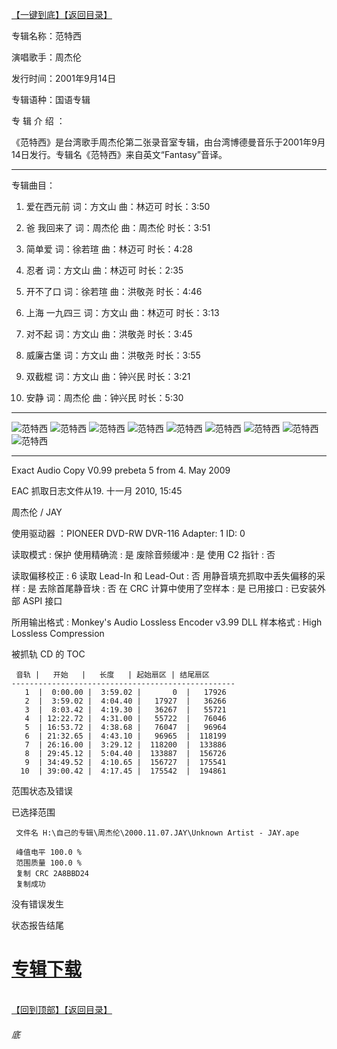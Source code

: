 [【一键到底】](#底)[【返回目录】](/README.md)

专辑名称：范特西

演唱歌手：周杰伦

发行时间：2001年9月14日

专辑语种：国语专辑

专 辑 介 绍 ：

《范特西》是台湾歌手周杰伦第二张录音室专辑，由台湾博德曼音乐于2001年9月14日发行。专辑名《范特西》来自英文“Fantasy”音译。

------------
专辑曲目：

1.	爱在西元前     词：方文山  曲：林迈可  时长：3:50

2.	爸 我回来了	词：周杰伦	曲：周杰伦	时长：3:51

3.	简单爱	词：徐若瑄	曲：林迈可	时长：4:28

4.	忍者	词：方文山	曲：林迈可	时长：2:35

5.	开不了口	  词：徐若瑄	曲：洪敬尧	时长：4:46

6.	上海 一九四三	词：方文山	曲：林迈可	时长：3:13

7.	对不起	词：方文山	曲：洪敬尧	时长：3:45

8.	威廉古堡	  词：方文山	曲：洪敬尧	时长：3:55

9.	双截棍	词：方文山	曲：钟兴民	时长：3:21

10.	安静	词：周杰伦	曲：钟兴民	时长：5:30

------------
![范特西]( https://www.nsaimg.com/2020/04/18/cb05bbcf340d1.jpg  "范特西的介绍")
![范特西]( https://www.nsaimg.com/2020/04/18/69cd7278b2ad6.jpg  "范特西的介绍")
![范特西]( https://www.nsaimg.com/2020/04/18/2e975c42377cc.jpg  "范特西的介绍")
![范特西]( https://www.nsaimg.com/2020/04/18/2fe0fe599b655.jpg  "范特西的介绍")
![范特西]( https://www.nsaimg.com/2020/04/18/36a19ecf30787.jpg  "范特西的介绍")
![范特西]( https://www.nsaimg.com/2020/04/18/c54a067fc9982.jpg  "范特西的介绍")
![范特西]( https://www.nsaimg.com/2020/04/18/bbe562cb7aa83.jpg  "范特西的介绍")
![范特西]( https://www.nsaimg.com/2020/04/18/0adb5830aeefe.jpg  "范特西的介绍")
![范特西]( https://www.nsaimg.com/2020/04/18/bbd1d57da6534.jpg  "范特西的介绍")

------------
Exact Audio Copy V0.99 prebeta 5 from 4. May 2009

EAC 抓取日志文件从19. 十一月 2010, 15:45

周杰伦 / JAY

使用驱动器  ：PIONEER DVD-RW  DVR-116   Adapter: 1  ID: 0

读取模式     : 保护
使用精确流   : 是
废除音频缓冲 : 是
使用 C2 指针 : 否

读取偏移校正                   : 6
读取 Lead-In 和 Lead-Out       : 否
用静音填充抓取中丢失偏移的采样 : 是
去除首尾静音块                 : 否
在 CRC 计算中使用了空样本      : 是
已用接口                       : 已安装外部 ASPI 接口

所用输出格式 : Monkey's Audio Lossless Encoder v3.99 DLL
样本格式     : High Lossless Compression


被抓轨 CD 的 TOC

     音轨 |   开始   |   长度   | 起始扇区 | 结尾扇区 
    --------------------------------------------------
       1  |  0:00.00 |  3:59.02 |       0  |   17926  
       2  |  3:59.02 |  4:04.40 |   17927  |   36266  
       3  |  8:03.42 |  4:19.30 |   36267  |   55721  
       4  | 12:22.72 |  4:31.00 |   55722  |   76046  
       5  | 16:53.72 |  4:38.68 |   76047  |   96964  
       6  | 21:32.65 |  4:43.10 |   96965  |  118199  
       7  | 26:16.00 |  3:29.12 |  118200  |  133886  
       8  | 29:45.12 |  5:04.40 |  133887  |  156726  
       9  | 34:49.52 |  4:10.65 |  156727  |  175541  
      10  | 39:00.42 |  4:17.45 |  175542  |  194861  


范围状态及错误

已选择范围

     文件名 H:\自己的专辑\周杰伦\2000.11.07.JAY\Unknown Artist - JAY.ape

     峰值电平 100.0 %
     范围质量 100.0 %
     复制 CRC 2A8BBD24
     复制成功

没有错误发生

状态报告结尾

# [专辑下载]( https://474b.com/file/25713053-438062369)
<br>[【回到顶部】](#readme)[【返回目录】](/README.md)
###### 底
